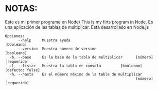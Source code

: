 # NOTAS:

Este es mi primer programa en Node/ This is my firts program in Node. 
Es una aplicación de las tablas de multiplicar. Está desarrollado en Node.js
```
Opciones:
      --help     Muestra ayuda                                        [booleano]
      --version  Muestra número de versión                            [booleano]
  -b, --base     Es la base de la tabla de multiplicar      [número] [requerido]
  -l, --listar   Muestra la tabla en consola         [booleano] [defecto: false]
  -h, --hasta    Es el número máximo de la tabla de multiplicar
                                                            [número] [requerido]

```                      
